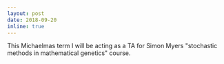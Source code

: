 ```yaml
---
layout: post
date: 2018-09-20
inline: true
---
```


This Michaelmas term I will be acting as a TA for Simon Myers "stochastic methods in mathematical genetics" course.
